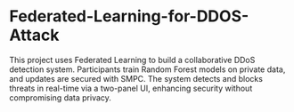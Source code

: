 # Federated-Learning-for-DDOS-Attack
This project uses Federated Learning to build a collaborative DDoS detection system. Participants train Random Forest models on private data, and updates are secured with SMPC. The system detects and blocks threats in real-time via a two-panel UI, enhancing security without compromising data privacy.
